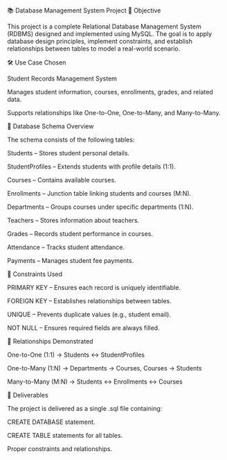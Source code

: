 📚 Database Management System Project
📌 Objective

This project is a complete Relational Database Management System (RDBMS) designed and implemented using MySQL. The goal is to apply database design principles, implement constraints, and establish relationships between tables to model a real-world scenario.

🛠️ Use Case Chosen

Student Records Management System

Manages student information, courses, enrollments, grades, and related data.

Supports relationships like One-to-One, One-to-Many, and Many-to-Many.

📂 Database Schema Overview

The schema consists of the following tables:

Students – Stores student personal details.

StudentProfiles – Extends students with profile details (1:1).

Courses – Contains available courses.

Enrollments – Junction table linking students and courses (M:N).

Departments – Groups courses under specific departments (1:N).

Teachers – Stores information about teachers.

Grades – Records student performance in courses.

Attendance – Tracks student attendance.

Payments – Manages student fee payments.

🔑 Constraints Used

PRIMARY KEY – Ensures each record is uniquely identifiable.

FOREIGN KEY – Establishes relationships between tables.

UNIQUE – Prevents duplicate values (e.g., student email).

NOT NULL – Ensures required fields are always filled.

🔗 Relationships Demonstrated

One-to-One (1:1) → Students ↔ StudentProfiles

One-to-Many (1:N) → Departments → Courses, Courses → Students

Many-to-Many (M:N) → Students ↔ Enrollments ↔ Courses

📜 Deliverables

The project is delivered as a single .sql file containing:

CREATE DATABASE statement.

CREATE TABLE statements for all tables.

Proper constraints and relationships.
